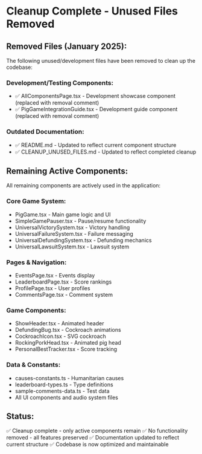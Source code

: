 # Cleanup Complete - Unused Files Removed

## Removed Files (January 2025):
The following unused/development files have been removed to clean up the codebase:

### Development/Testing Components:
- ✅ AllComponentsPage.tsx - Development showcase component (replaced with removal comment)
- ✅ PigGameIntegrationGuide.tsx - Development guide component (replaced with removal comment)

### Outdated Documentation:
- ✅ README.md - Updated to reflect current component structure
- ✅ CLEANUP_UNUSED_FILES.md - Updated to reflect completed cleanup

## Remaining Active Components:
All remaining components are actively used in the application:

### Core Game System:
- PigGame.tsx - Main game logic and UI
- SimpleGamePauser.tsx - Pause/resume functionality
- UniversalVictorySystem.tsx - Victory handling
- UniversalFailureSystem.tsx - Failure messaging
- UniversalDefundingSystem.tsx - Defunding mechanics
- UniversalLawsuitSystem.tsx - Lawsuit system

### Pages & Navigation:
- EventsPage.tsx - Events display
- LeaderboardPage.tsx - Score rankings
- ProfilePage.tsx - User profiles
- CommentsPage.tsx - Comment system

### Game Components:
- ShowHeader.tsx - Animated header
- DefundingBug.tsx - Cockroach animations
- CockroachIcon.tsx - SVG cockroach
- RockingPorkHead.tsx - Animated pig head
- PersonalBestTracker.tsx - Score tracking

### Data & Constants:
- causes-constants.ts - Humanitarian causes
- leaderboard-types.ts - Type definitions
- sample-comments-data.ts - Test data
- All UI components and audio system files

## Status:
✅ Cleanup complete - only active components remain
✅ No functionality removed - all features preserved
✅ Documentation updated to reflect current structure
✅ Codebase is now optimized and maintainable